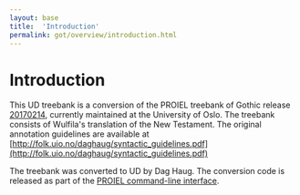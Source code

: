 ```yaml
---
layout: base
title:  'Introduction'
permalink: got/overview/introduction.html
---
```


# Introduction

This UD treebank is a conversion of the PROIEL treebank of Gothic release [20170214](https://github.com/proiel/proiel-treebank/releases/tag/20170214), currently maintained at the University of Oslo. The treebank consists of Wulfila's translation of the New Testament. The original annotation guidelines are available at [http://folk.uio.no/daghaug/syntactic_guidelines.pdf](http://folk.uio.no/daghaug/syntactic_guidelines.pdf)

The treebank was converted to UD by Dag Haug. The conversion code is released as part of the [PROIEL command-line interface](https://github.com/proiel/proiel-cli).
